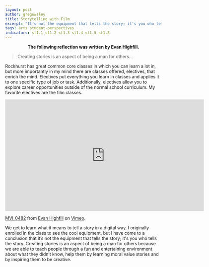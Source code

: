 ```yaml
---
layout: post
author: gregowsley
title: Storytelling with Film
excerpt: "It’s not the equipment that tells the story; it's you who tells the story."
tags: arts student-perspectives
indicators: st1.1 st1.2 st1.3 st1.4 st1.5 st1.8
---
```

<center>
<b>The following reflection was written by Evan Highfill.</b>
</center>

<blockquote>Creating stories is an
aspect of being a man for others...</blockquote>



Rockhurst has great common core classes in which you can learn a lot in, but more importantly
in my mind there are classes offered, electives, that enrich the mind. Electives put everything
you learn in classes and applies it to one specific type of job or task. Additionally, electives allow
you to explore career opportunities outside of the normal school curriculum. My favorite electives are the film classes. 

<iframe src="https://player.vimeo.com/video/239862659" width="640" height="360" frameborder="0" webkitallowfullscreen mozallowfullscreen allowfullscreen></iframe>
<p><a href="https://vimeo.com/239862659">MVI_0482</a> from <a href="https://vimeo.com/user70049260">Evan Highfill</a> on <a href="https://vimeo.com">Vimeo</a>.</p>

We get to learn what it means to tell a story in a digital way. I originally enrolled in the class to see the cool equipment, but I have come to a conclusion that
it’s not the equipment that tells the story; it's you who tells the story. Creating stories is an
aspect of being a man for others because we are able to teach people through a fun and
entertaining environment about what they didn’t know, help them by learning moral value stories
and by inspiring them to be creative.
